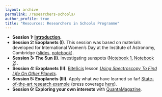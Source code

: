 ```yaml
---
layout: archive
permalink: /researchers-schools/
author_profile: true
title: "Resources: Researchers in Schools Programme"
---
```


- **Session 1: [Introduction](/files/ResearchersSchools/ArkActon_Session1.pdf)**.    
- **Session 2: Exoplanets (I)**. This session was based on materials developed for International Women’s Day at the Institute of Astronomy, Cambridge ([slides]( https://docs.google.com/presentation/d/1yp81eEi25TsnwC7Tj5q4aTMXgA4wmSRPiMUphiycehQ/edit?usp=sharing), [notebook](https://githubtocolab.com/erinhay/outreach/blob/main/IWD/IWD_transitingplanets.ipynb)).  
- **Session 3: The Sun (I)**. Investigating sunspots ([Notebook 1](https://colab.research.google.com/github/iabrilcabezas/astroPythonProject/blob/main/TheSun/1_Sunspots_year_frequency.ipynb), [Notebook 2](https://colab.research.google.com/github/iabrilcabezas/astroPythonProject/blob/main/TheSun/2_Sunspots_latitudeVSyear_ButterflyDiagram.ipynb)).  
- **Session 4: Exoplanets (II)**. [BiteScis](https://bitescis.org) lesson [_Using Spectroscopy To Find Life On Other Planets_](https://bitescis.org/lesson-plan/using-spectroscopy-to-find-life-on-other-planets/).  
- **Session 5: Exoplanets (III)**. Apply what we have learned so far! [State-of-the-art research example](https://arxiv.org/pdf/2309.05566) (press coverage [here](https://www.cam.ac.uk/stories/carbon-found-in-habitable-zone-exoplanet)).  
- **Session 6: Exploring your own interests** with [QuantaMagazine](https://www.quantamagazine.org).  
  